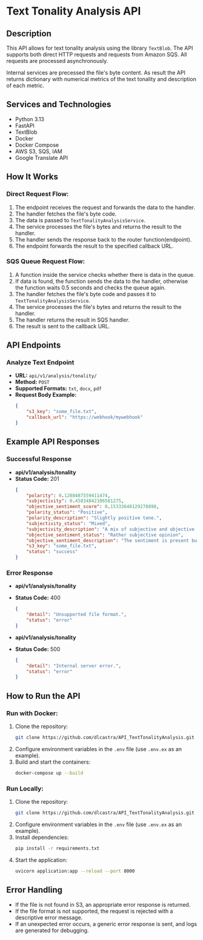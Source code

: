 # Text Tonality Analysis API

## Description

This API allows for text tonality analysis using the library `TextBlob`.
The API supports both direct HTTP requests and requests from Amazon SQS. All requests are processed asynchronously.

Internal services are precessed the file's byte content. As result the API returns dictionary with numerical metrics of
the text tonality and description of each metric.

## Services and Technologies

- Python 3.13
- FastAPI
- TextBlob
- Docker
- Docker Compose
- AWS S3, SQS, IAM
- Google Translate API

## How It Works

### Direct Request Flow:

1. The endpoint receives the request and forwards the data to the handler.
2. The handler fetches the file's byte code.
3. The data is passed to `TextTonalityAnalysisService`.
4. The service processes the file's bytes and returns the result to the handler.
5. The handler sends the response back to the router function(endpoint).
6. The endpoint forwards the result to the specified callback URL.

### SQS Queue Request Flow:

1. A function inside the service checks whether there is data in the queue.
2. If data is found, the function sends the data to the handler, otherwise the function waits 0.5 seconds and checks the
   queue again.
3. The handler fetches the file's byte code and passes it to `TextTonalityAnalysisService`.
4. The service processes the file's bytes and returns the result to the handler.
5. The handler returns the result in SQS handler.
6. The result is sent to the callback URL.

## API Endpoints

### Analyze Text Endpoint

- **URL:** `api/v1/analysis/tonality/`
- **Method:** `POST`
- **Supported Formats:** `txt`, `docx`, `pdf`
- **Request Body Example:**
  ```json
  {
      "s3_key": "some_file.txt",
      "callback_url": "https://webhook/mywebhook"
  }
  ```

## Example API Responses

### Successful Response

- **api/v1/analysis/tonality**
- **Status Code:** 201
  ```json
  {
      "polarity": 0.1288487559411474,
      "subjectivity": 0.45834842106581275,
      "objective_sentiment_score": 0.15333648129278898,
      "polarity_status": "Positive",
      "polarity_description": "Slightly positive tone.",
      "subjectivity_status": "Mixed",
      "subjectivity_description": "A mix of subjective and objective statements.",
      "objective_sentiment_status": "Rather subjective opinion",
      "objective_sentiment_description": "The sentiment is present but leans more toward subjectivity.",
      "s3_key": "some_file.txt",
      "status": "success"
  }
  ```

### Error Response

- **api/v1/analysis/tonality**
- **Status Code:** 400
  ```json
  {
      "detail": "Unsupported file format.",
      "status": "error"
  }
  ```

- **api/v1/analysis/tonality**
- **Status Code:** 500
  ```json
  {
      "detail": "Internal server error.",
      "status": "error"
  }
  ```
  
## How to Run the API

### Run with Docker:
1. Clone the repository:
    ```sh
    git clone https://github.com/dlcastra/API_TextTonalityAnalysis.git
    ```
2. Configure environment variables in the `.env` file (use `.env.ex` as an example).
3. Build and start the containers:
   ```sh
   docker-compose up --build
   ```

### Run Locally:
1. Clone the repository:
    ```sh
    git clone https://github.com/dlcastra/API_TextTonalityAnalysis.git
    ```
2. Configure environment variables in the `.env` file (use `.env.ex` as an example).
3. Install dependencies:
   ```sh
   pip install -r requirements.txt
   ```
4. Start the application:
   ```sh
   uvicorn application:app --reload --port 8000
   ```   

## Error Handling
- If the file is not found in S3, an appropriate error response is returned.
- If the file format is not supported, the request is rejected with a descriptive error message.
- If an unexpected error occurs, a generic error response is sent, and logs are generated for debugging.